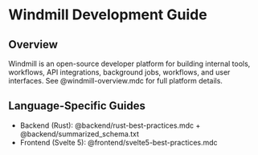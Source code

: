 # Windmill Development Guide

## Overview

Windmill is an open-source developer platform for building internal tools, workflows, API integrations, background jobs, workflows, and user interfaces. See @windmill-overview.mdc for full platform details.

## Language-Specific Guides

- Backend (Rust): @backend/rust-best-practices.mdc + @backend/summarized_schema.txt
- Frontend (Svelte 5): @frontend/svelte5-best-practices.mdc
